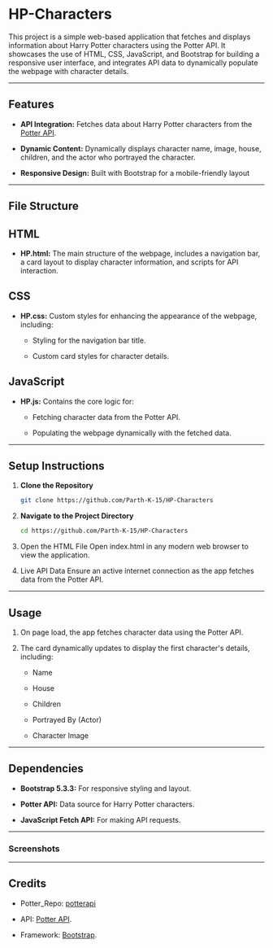 # HP-Characters
This project is a simple web-based application that fetches and displays information about Harry Potter characters using the Potter API. It showcases the use of HTML, CSS, JavaScript, and Bootstrap for building a responsive user interface, and integrates API data to dynamically populate the webpage with character details.

---

## Features

- **API Integration:** Fetches data about Harry Potter characters from the [Potter API](https://potterapi-fedeperin.vercel.app/en/characters).

- **Dynamic Content:** Dynamically displays character name, image, house, children, and the actor who portrayed the character.

- **Responsive Design:** Built with Bootstrap for a mobile-friendly layout

---

## File Structure

## HTML

- **HP.html:** The main structure of the webpage, includes a navigation bar, a card layout to display character information, and scripts for API interaction.

## CSS

- **HP.css:** Custom styles for enhancing the appearance of the webpage, including:

  - Styling for the navigation bar title.

  - Custom card styles for character details.

## JavaScript

- **HP.js:** Contains the core logic for:

  - Fetching character data from the Potter API.

  - Populating the webpage dynamically with the fetched data.


---

## Setup Instructions

1. **Clone the Repository**
   ```bash
   git clone https://github.com/Parth-K-15/HP-Characters

2. **Navigate to the Project Directory**
   ```bash
   cd https://github.com/Parth-K-15/HP-Characters

3. Open the HTML File
Open index.html in any modern web browser to view the application.

4. Live API Data
Ensure an active internet connection as the app fetches data from the Potter API.

---

## Usage

1. On page load, the app fetches character data using the Potter API.

2. The card dynamically updates to display the first character's details, including:

   - Name

   - House

   - Children

   - Portrayed By (Actor)

   - Character Image

---

## Dependencies

- **Bootstrap 5.3.3:** For responsive styling and layout.

- **Potter API:** Data source for Harry Potter characters.

- **JavaScript Fetch API:** For making API requests.

---

### Screenshots

---

## Credits

- Potter_Repo: [potterapi](https://github.com/fedeperin/potterapi/tree/main)

- API: [Potter API](https://potterapi-fedeperin.vercel.app/en/characters).

- Framework: [Bootstrap](https://getbootstrap.com/).
